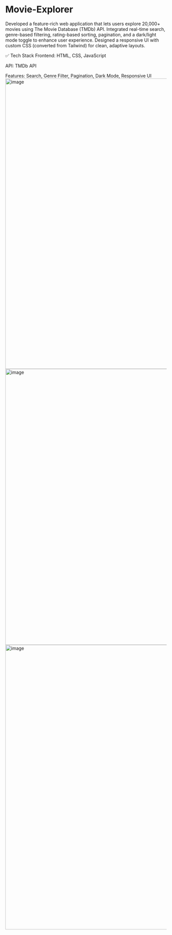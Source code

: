 # Movie-Explorer
Developed a feature-rich web application that lets users explore 20,000+ movies using The Movie Database (TMDb) API. Integrated real-time search, genre-based filtering, rating-based sorting, pagination, and a dark/light mode toggle to enhance user experience. Designed a responsive UI with custom CSS (converted from Tailwind) for clean, adaptive layouts.

✅ Tech Stack
Frontend: HTML, CSS, JavaScript

API: TMDb API

Features: Search, Genre Filter, Pagination, Dark Mode, Responsive UI
<img width="1906" height="904" alt="image" src="https://github.com/user-attachments/assets/f4a47143-5088-4229-b9fc-4d900f917fda" />
<img width="1893" height="859" alt="image" src="https://github.com/user-attachments/assets/581aac42-72dd-4b8c-b38c-0a8608fa58ef" />
<img width="1897" height="886" alt="image" src="https://github.com/user-attachments/assets/255aa605-1ead-4cdc-b51d-abd88ab075df" />

